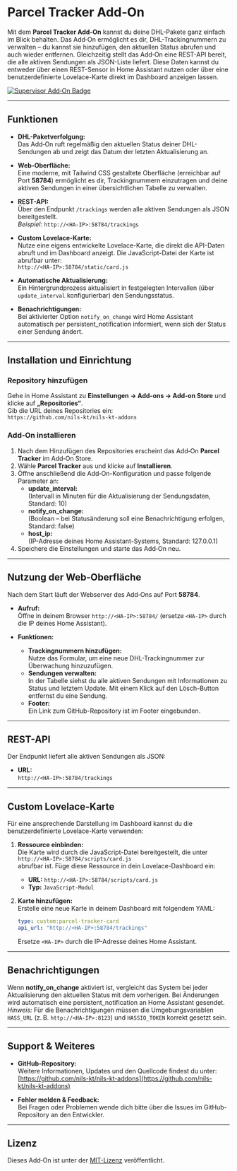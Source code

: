 # Parcel Tracker Add‑On

Mit dem **Parcel Tracker Add‑On** kannst du deine DHL-Pakete ganz einfach im Blick behalten. Das Add‑On ermöglicht es dir, DHL-Trackingnummern zu verwalten – du kannst sie hinzufügen, den aktuellen Status abrufen und auch wieder entfernen. Gleichzeitig stellt das Add‑On eine REST-API bereit, die alle aktiven Sendungen als JSON-Liste liefert. Diese Daten kannst du entweder über einen REST-Sensor in Home Assistant nutzen oder über eine benutzerdefinierte Lovelace-Karte direkt im Dashboard anzeigen lassen.

[![Supervisor Add‑On Badge](https://my.home-assistant.io/badges/supervisor_addon.svg)](https://my.home-assistant.io/redirect/supervisor_addon/?addon=7b702346_parcel_tracker)

---

## Funktionen

- **DHL-Paketverfolgung:**  
  Das Add‑On ruft regelmäßig den aktuellen Status deiner DHL-Sendungen ab und zeigt das Datum der letzten Aktualisierung an.

- **Web‑Oberfläche:**  
  Eine moderne, mit Tailwind CSS gestaltete Oberfläche (erreichbar auf Port **58784**) ermöglicht es dir, Trackingnummern einzutragen und deine aktiven Sendungen in einer übersichtlichen Tabelle zu verwalten.

- **REST-API:**  
  Über den Endpunkt `/trackings` werden alle aktiven Sendungen als JSON bereitgestellt.  
  *Beispiel:* `http://<HA-IP>:58784/trackings`

- **Custom Lovelace-Karte:**  
  Nutze eine eigens entwickelte Lovelace-Karte, die direkt die API-Daten abruft und im Dashboard anzeigt. Die JavaScript-Datei der Karte ist abrufbar unter:  
  `http://<HA-IP>:58784/static/card.js`

- **Automatische Aktualisierung:**  
  Ein Hintergrundprozess aktualisiert in festgelegten Intervallen (über `update_interval` konfigurierbar) den Sendungsstatus.

- **Benachrichtigungen:**  
  Bei aktivierter Option `notify_on_change` wird Home Assistant automatisch per persistent_notification informiert, wenn sich der Status einer Sendung ändert.

---

## Installation und Einrichtung

### Repository hinzufügen

Gehe in Home Assistant zu **Einstellungen → Add-ons → Add-on Store** und klicke auf **„Repositories“**.  
Gib die URL deines Repositories ein:  
`https://github.com/nils-kt/nils-kt-addons`

### Add‑On installieren

1. Nach dem Hinzufügen des Repositories erscheint das Add‑On **Parcel Tracker** im Add‑On Store.
2. Wähle **Parcel Tracker** aus und klicke auf **Installieren**.
3. Öffne anschließend die Add‑On-Konfiguration und passe folgende Parameter an:
   - **update_interval:**  
     (Intervall in Minuten für die Aktualisierung der Sendungsdaten, Standard: 10)
   - **notify_on_change:**  
     (Boolean – bei Statusänderung soll eine Benachrichtigung erfolgen, Standard: false)
   - **host_ip:**  
     (IP-Adresse deines Home Assistant-Systems, Standard: 127.0.0.1)
4. Speichere die Einstellungen und starte das Add‑On neu.

---

## Nutzung der Web‑Oberfläche

Nach dem Start läuft der Webserver des Add‑Ons auf Port **58784**.

- **Aufruf:**  
  Öffne in deinem Browser `http://<HA-IP>:58784/` (ersetze `<HA-IP>` durch die IP deines Home Assistant).

- **Funktionen:**  
  - **Trackingnummern hinzufügen:**  
    Nutze das Formular, um eine neue DHL-Trackingnummer zur Überwachung hinzuzufügen.
  - **Sendungen verwalten:**  
    In der Tabelle siehst du alle aktiven Sendungen mit Informationen zu Status und letztem Update. Mit einem Klick auf den Lösch-Button entfernst du eine Sendung.
  - **Footer:**  
    Ein Link zum GitHub-Repository ist im Footer eingebunden.

---

## REST-API

Der Endpunkt liefert alle aktiven Sendungen als JSON:

- **URL:**  
  `http://<HA-IP>:58784/trackings`

---

## Custom Lovelace-Karte

Für eine ansprechende Darstellung im Dashboard kannst du die benutzerdefinierte Lovelace-Karte verwenden:

1. **Ressource einbinden:**  
   Die Karte wird durch die JavaScript-Datei bereitgestellt, die unter  
   `http://<HA-IP>:58784/scripts/card.js`  
   abrufbar ist. Füge diese Ressource in dein Lovelace-Dashboard ein:
   - **URL:** `http://<HA-IP>:58784/scripts/card.js`  
   - **Typ:** `JavaScript-Modul`

2. **Karte hinzufügen:**  
   Erstelle eine neue Karte in deinem Dashboard mit folgendem YAML:

   ```yaml
   type: custom:parcel-tracker-card
   api_url: "http://<HA-IP>:58784/trackings"
   ```

   Ersetze `<HA-IP>` durch die IP-Adresse deines Home Assistant.

---

## Benachrichtigungen

Wenn **notify_on_change** aktiviert ist, vergleicht das System bei jeder Aktualisierung den aktuellen Status mit dem vorherigen. Bei Änderungen wird automatisch eine persistent_notification an Home Assistant gesendet.  
*Hinweis:* Für die Benachrichtigungen müssen die Umgebungsvariablen `HASS_URL` (z. B. `http://<HA-IP>:8123`) und `HASSIO_TOKEN` korrekt gesetzt sein.

---

## Support & Weiteres

- **GitHub-Repository:**  
  Weitere Informationen, Updates und den Quellcode findest du unter:  
  [https://github.com/nils-kt/nils-kt-addons](https://github.com/nils-kt/nils-kt-addons)

- **Fehler melden & Feedback:**  
  Bei Fragen oder Problemen wende dich bitte über die Issues im GitHub-Repository an den Entwickler.

---

## Lizenz

Dieses Add‑On ist unter der [MIT-Lizenz](LICENSE) veröffentlicht.
